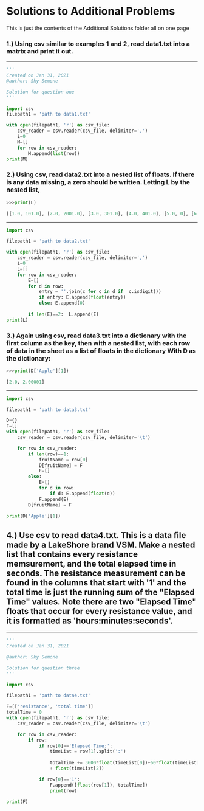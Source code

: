 # Solutions to Additional Problems
This is just the contents of the Additional Solutions folder all on one page

### 1.) Using **csv** similar to examples 1 and 2, read data1.txt into a matrix and print it out.
---
``` python
'''
Created on Jan 31, 2021
@author: Sky Semone

Solution for question one
'''

import csv
filepath1 = 'path to data1.txt'

with open(filepath1, 'r') as csv_file:
    csv_reader = csv.reader(csv_file, delimiter=',')
    i=0
    M=[]
    for row in csv_reader:
        M.append(list(row))
print(M)

```
### 2.) Using **csv**, read data2.txt into a nested list of floats.  If there is any data missing, a zero should be written.  Letting L by the nested list,
```python
>>>print(L)  

[[1.0, 101.0], [2.0, 2001.0], [3.0, 301.0], [4.0, 401.0], [5.0, 0], [6.0, 0], [7.0, 701.0]]
```
---
```python
import csv

filepath1 = 'path to data2.txt'

with open(filepath1, 'r') as csv_file:
    csv_reader = csv.reader(csv_file, delimiter=',')
    i=0
    L=[]
    for row in csv_reader:
        E=[]
        for d in row:
            entry = ''.join(c for c in d if  c.isdigit())
            if entry: E.append(float(entry))
            else: E.append(0)
            
        if len(E)==2:  L.append(E)
print(L)

```
### 3.) Again using **csv**, read data3.txt into a dictionary with the first column as the key, then with a nested list, with each row of data in the sheet as a list of floats in the dictionary  With D as the dictionary:
```python
>>>print(D['Apple'][1])  

[2.0, 2.00001]
```
---
```python
import csv

filepath1 = 'path to data3.txt'

D={}
F=[]
with open(filepath1, 'r') as csv_file:
    csv_reader = csv.reader(csv_file, delimiter='\t')

    for row in csv_reader:
        if len(row)==1:
            fruitName = row[0]
            D[fruitName] = F
            F=[]
        else:
            E=[]
            for d in row:
                if d: E.append(float(d))
            F.append(E)
        D[fruitName] = F
       
print(D['Apple'][1])
```
## 4.) Use **csv** to read data4.txt.  This is a data file made by a LakeShore brand VSM.  Make a nested list that contains every resistance memsurement, and the total elapsed time in seconds.  The resistance measurement can be found in the columns that start with '1' and the total time is just the running sum of the "Elapsed Time" values.  Note there are two "Elapsed Time" floats that occur for every resistance value, and it is formatted as 'hours:minutes:seconds'. 

---
```python
'''
Created on Jan 31, 2021

@author: Sky Semone

Solution for question three
'''

import csv

filepath1 = 'path to data4.txt'

F=[['resistance', 'total time']]
totalTime = 0
with open(filepath1, 'r') as csv_file:
    csv_reader = csv.reader(csv_file, delimiter='\t')

    for row in csv_reader:
        if row:
            if row[0]=='Elapsed Time:':
                timeList = row[1].split(':')
                
                totalTime += 3600*float(timeList[0])+60*float(timeList[1])\
                + float(timeList[2])

            if row[0]=='1':
                F.append([float(row[1]), totalTime])
                print(row)

print(F)
```
